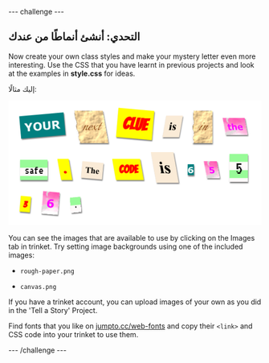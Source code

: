 \--- challenge \---

## التحدي: أنشئ أنماطًا من عندك

Now create your own class styles and make your mystery letter even more interesting. Use the CSS that you have learnt in previous projects and look at the examples in **style.css** for ideas.

إليك مثالًا:

![لقطة الشاشة](images/letter-fonts-challenge3.png)

You can see the images that are available to use by clicking on the Images tab in trinket. Try setting image backgrounds using one of the included images:

+ `rough-paper.png`

+ `canvas.png`

If you have a trinket account, you can upload images of your own as you did in the 'Tell a Story' Project.

Find fonts that you like on <a href="http://jumpto.cc/web-fonts" target="_blank">jumpto.cc/web-fonts</a> and copy their `<link>` and CSS code into your trinket to use them.

\--- /challenge \---